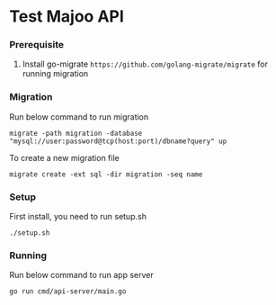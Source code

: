 # Test Majoo API

### Prerequisite

1. Install go-migrate `https://github.com/golang-migrate/migrate` for running migration
### Migration

Run below command to run migration

```
migrate -path migration -database "mysql://user:password@tcp(host:port)/dbname?query" up
```

To create a new migration file

```
migrate create -ext sql -dir migration -seq name
```

### Setup

First install, you need to run setup.sh

```
./setup.sh
```

### Running

Run below command to run app server

```
go run cmd/api-server/main.go
```
